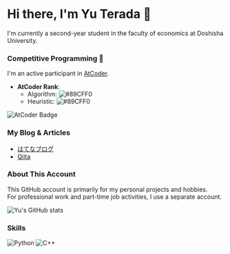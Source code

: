 # Hi there, I'm Yu Terada 👋

I'm currently a second-year student in the faculty of economics at Doshisha University.

### Competitive Programming 🚀
I'm an active participant in [AtCoder](https://atcoder.jp/users/YuuuT).

- **AtCoder Rank**: 
  - Algorithm: ![#89CFF0](https://img.shields.io/badge/-light%20blue-89CFF0?style=flat)
  - Heuristic: ![#89CFF0](https://img.shields.io/badge/-light%20blue-89CFF0?style=flat)

![AtCoder Badge](https://img.shields.io/badge/AtCoder-007ACC?style=flat&logo=atcoder&logoColor=white)

### My Blog & Articles
- [はてなブログ](https://yukun-py.hatenablog.com/)
- [Qiita](https://qiita.com/yukun_py)

### About This Account
This GitHub account is primarily for my personal projects and hobbies.  
For professional work and part-time job activities, I use a separate account.

![Yu's GitHub stats](https://github-readme-stats.vercel.app/api?username=yu-0811&show_icons=true&theme=radical)

### Skills
![Python](https://img.shields.io/badge/Python-3776AB?style=flat&logo=python&logoColor=white)
![C++](https://img.shields.io/badge/C++-00599C?style=flat&logo=cplusplus&logoColor=white)
